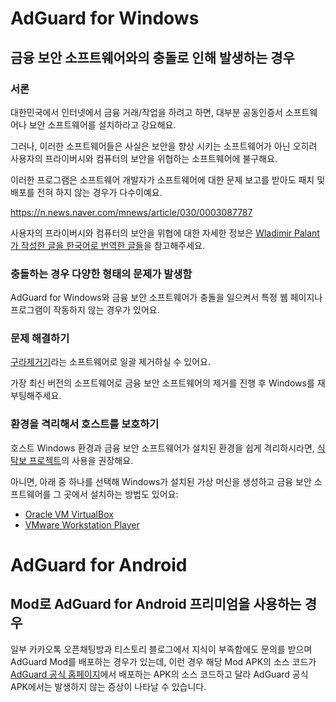 # AdGuard for Windows
## 금융 보안 소프트웨어와의 충돌로 인해 발생하는 경우
### 서론
대한민국에서 인터넷에서 금융 거래/작업을 하려고 하면, 대부분 공동인증서 소프트웨어나 보안 소프트웨어를 설치하라고 강요해요.

그러나, 이러한 소프트웨어들은 사실은 보안을 향상 시키는 소프트웨어가 아닌 오히려 사용자의 프라이버시와 컴퓨터의 보안을 위협하는 소프트웨어에 불구해요.

이러한 프로그램은 소프트웨어 개발자가 소프트웨어에 대한 문제 보고를 받아도 패치 및 배포를 전혀 하지 않는 경우가 다수이예요.

https://n.news.naver.com/mnews/article/030/0003087787

사용자의 프라이버시와 컴퓨터의 보안을 위협에 대한 자세한 정보은 [Wladimir Palant가 작성한 글을 한국어로 번역한 글들](https://github.com/alanleedev/KoreaSecurityApps)을 참고해주세요.

### 충돌하는 경우 다양한 형태의 문제가 발생함
AdGuard for Windows와 금융 보안 소프트웨어가 충돌을 일으켜서 특정 웹 페이지나 프로그램이 작동하지 않는 경우가 있어요.

### 문제 해결하기
[구라제거기](https://teus.me/category/IT/%EA%B5%AC%EB%9D%BC%EC%A0%9C%EA%B1%B0%EA%B8%B0)라는 소프트웨어로 일괄 제거하실 수 있어요.

가장 최신 버전의 소프트웨어로 금융 보안 소프트웨어의 제거를 진행 후 Windows를 재부팅해주세요.

### 환경을 격리해서 호스트를 보호하기
호스트 Windows 환경과 금융 보안 소프트웨어가 설치된 환경을 쉽게 격리하시라면, [식탁보 프로젝트](https://yourtablecloth.app/)의 사용을 권장해요.

아니면, 아래 중 하나를 선택해 Windows가 설치된 가상 머신을 생성하고 금융 보안 소프트웨어를 그 곳에서 설치하는 방법도 있어요:
 - [Oracle VM VirtualBox](https://www.virtualbox.org/)
 - [VMware Workstation Player](https://www.vmware.com/products/workstation-player.html)

# AdGuard for Android
## Mod로 AdGuard for Android 프리미엄을 사용하는 경우
일부 카카오톡 오픈채팅방과 티스토리 블로그에서 지식이 부족함에도 문의를 받으며 AdGuard Mod를 배포하는 경우가 있는데, 이런 경우 해당 Mod APK의 소스 코드가 [AdGuard 공식 홈페이지](https://adguard.com/ko/adguard-android/overview.html)에서 배포하는 APK의 소스 코드하고 달라 AdGuard 공식 APK에서는 발생하지 않는 증상이 나타날 수 있습니다.